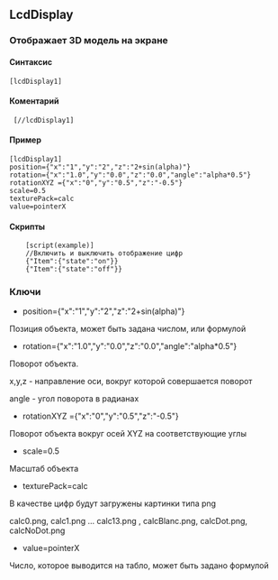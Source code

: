 ## LcdDisplay

### Отображает 3D модель на экране

#### Cинтаксис

    [lcdDisplay1]
    
    
#### Коментарий

     [//lcdDisplay1]
   
#### Пример

    [lcdDisplay1]
    position={"x":"1","y":"2","z":"2+sin(alpha)"}
    rotation={"x":"1.0","y":"0.0","z":"0.0","angle":"alpha*0.5"}
    rotationXYZ ={"x":"0","y":"0.5","z":"-0.5"}
    scale=0.5
    texturePack=calc
    value=pointerX

#### Скрипты
        [script(example)]
        //Включить и выключить отображение цифр
        {"Item":{"state":"on"}}
        {"Item":{"state":"off"}}
       


### Ключи


* position={"x":"1","y":"2","z":"2+sin(alpha)"}

Позиция объекта, может быть задана числом, или формулой

* rotation={"x":"1.0","y":"0.0","z":"0.0","angle":"alpha*0.5"}

Поворот объекта.

x,y,z - направление оси, вокруг которой совершается поворот

angle - угол поворота в радианах

* rotationXYZ ={"x":"0","y":"0.5","z":"-0.5"}

Поворот объекта вокруг осей XYZ  на соответствующие углы

* scale=0.5

Масштаб объекта

* texturePack=calc

В качестве цифр будут загружены картинки типа png

calc0.png, calc1.png ... calc13.png , calcBlanc.png, calcDot.png, calcNoDot.png

* value=pointerX

Число, которое выводится на табло, может быть задано формулой
